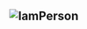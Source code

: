 <h2 align="center"> <img src="https://user-images.githubusercontent.com/73432681/163858549-446c24bb-9f73-4821-a5be-15c98c3dceb6.gif" alt="IamPerson">
